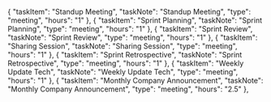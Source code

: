{
"taskItem": "Standup Meeting",
"taskNote": "Standup Meeting",
"type": "meeting",
"hours": "1"
},
{
"taskItem": "Sprint Planning",
"taskNote": "Sprint Planning",
"type": "meeting",
"hours": "1"
},
{
"taskItem": "Sprint Review",
"taskNote": "Sprint Review",
"type": "meeting",
"hours": "1"
},
{
"taskItem": "Sharing Session",
"taskNote": "Sharing Session",
"type": "meeting",
"hours": "1"
},
{
"taskItem": "Sprint Retrospective",
"taskNote": "Sprint Retrospective",
"type": "meeting",
"hours": "1"
},
{
"taskItem": "Weekly Update Tech",
"taskNote": "Weekly Update Tech",
"type": "meeting",
"hours": "1"
},
{
"taskItem": "Monthly Company Announcement",
"taskNote": "Monthly Company Announcement",
"type": "meeting",
"hours": "2.5"
},
